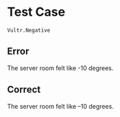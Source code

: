 # Test Case

    Vultr.Negative

## Error

The server room felt like -10 degrees.  

## Correct

The server room felt like –10 degrees.
